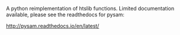 A python reimplementation of htslib functions.
Limited documentation available, please see the 
readthedocs for pysam:

http://pysam.readthedocs.io/en/latest/

